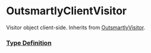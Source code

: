 # OutsmartlyClientVisitor

Visitor object client-side. Inherits from [OutsmartlyVisitor](OutsmartlyVisitor.md).

### [Type Definition](../../packages/core/src/public/types.ts#:~:text=interface%20OutsmartlyClientVisitor)
